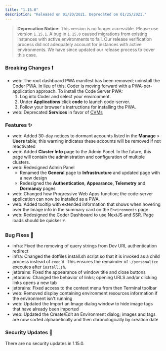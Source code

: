 ```yaml
---
title: "1.15.0"
description: "Released on 01/20/2021. Deprecated on 01/25/2021."
---
```


> **Deprecation Notice:** This version is no longer accessible. Please use
version `1.15.1`. A bug in `1.15.0` caused migrations from existing
instances with active environments to fail. Our release verification process
did not adequately account for instances with active environments. We have
since updated our release process to cover this case.

### Breaking Changes ❗

- web: The root dashboard PWA manifest has been removed; uninstall the
  Coder PWA. In lieu of this, Coder is moving forward with a PWA-per-application
  approach. To install the Code Server PWA:
  1. Log into Coder and select your environment.
  1. Under **Applications** click **code** to launch code-server.
  1. Follow your browser's instructions for installing the PWA.
- web: Deprecated **Services** in favor of [CVMs](../environments/cvms)

### Features ✨

- web: Added 30-day notices to dormant accounts listed in the **Manage** >
  **Users** table; this warning indicates these accounts will be removed if not
  reactivated
- web: Added **Cluster Info** page to the Admin Panel. In the future, this page
  will contain the administration and configuration of multiple clusters.
- web: Redesigned Admin Panel
  - Renamed the **General** page to **Infrastructure** and updated page with a
    new design
  - Redesigned the **Authentication**, **Appearance**, **Telemetry** and
    **Dormancy** pages
- web: Changed how Progressive Web Apps function; the code-server application
  can now be installed as a PWA.
- web: Added tooltip with extended information that shows when hovering over the
  Image info in the summary card on the `Environments` page
- web: Redesigned the Coder Dashboard to use NextJS and SSR. Page loads should
  be quicker ⚡.

### Bug Fixes 🐛

- infra: Fixed the removing of query strings from Dev URL authentication
  redirect
- infra: Changed the dotfiles install.sh script so that it is invoked as a child
  process instead of `exec`'d. This ensures the remainder of `~/personalize`
  executes after `install.sh`.
- jetbrains: Fixed the appearance of window title and close buttons
- jetbrains: Changed the behavior of links; opening URLS and/or clicking links
  opens a new tab
- jetbrains: Fixed access to the context menu from then Terminal toolbar
- web: Removed display containing environment resources information if the
  environment isn't running
- web: Updated the Import an Image dialog window to hide image tags that have
  already been imported
- web: Updated the Create/Edit an Environment dialog; images and tags are now
  sorted alphabetically and then chronologically by creation date

### Security Updates 🔐

There are no security updates in 1.15.0.
